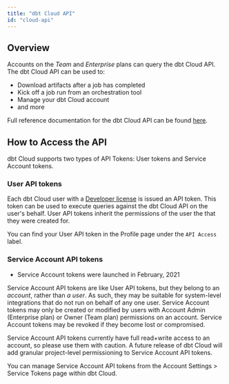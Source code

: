 ```yaml
---
title: "dbt Cloud API"
id: "cloud-api"
---
```


## Overview

Accounts on the _Team_ and _Enterprise_ plans can query the dbt Cloud API.
The dbt Cloud API can be used to:

- Download artifacts after a job has completed 
- Kick off a job run from an orchestration tool
- Manage your dbt Cloud account
- and more

Full reference documentation for the dbt Cloud API can be found [here](/dbt-cloud/api).

## How to Access the API 

dbt Cloud supports two types of API Tokens: User tokens and Service Account
tokens.

### User API tokens

Each dbt Cloud user with a [Developer license](cloud-seats-and-users) is
issued an API token. This token can be used to execute queries against
the dbt Cloud API on the user's behalf. User API tokens inherit the
permissions of the user the that they were created for.

You can find your User API token in the Profile page under the `API Access`
label.

<Lightbox src="/img/api-access-profile.png" title="Finding your API token in your dbt Cloud Profile" />

### Service Account API tokens

<Changelog>

 - Service Account tokens were launched in February, 2021

</Changelog>

Service Account API tokens are like User API tokens, but they belong to an
_account_, rather than _a user_. As such, they may be suitable for system-level
integrations that do not run on behalf of any one user. Service Account tokens
may only be created or modified by users with Account Admin (Enterprise plan) or
Owner (Team plan) permissions on an account. Service Account tokens may be revoked
if they become lost or compromised.

Service Account API tokens currently have full read+write access to an account,
so please use them with caution. A future release of dbt Cloud will add granular
project-level permissioning to Service Account API tokens.

You can manage Service Account API tokens from the Account Settings > Service Tokens
page within dbt Cloud.

<LoomVideo id="55eb660a52bf4417b1274c6a55796cda" />

